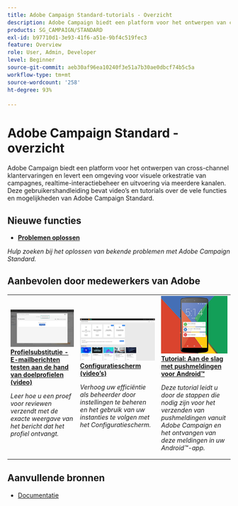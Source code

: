 ```yaml
---
title: Adobe Campaign Standard-tutorials - Overzicht
description: Adobe Campaign biedt een platform voor het ontwerpen van cross-channel klantervaringen en levert een omgeving voor visuele orkestratie van campagnes, realtime-interactiebeheer en uitvoering via meerdere kanalen. Deze gebruikershandleiding bevat video’s en tutorials over de vele functies en mogelijkheden van Adobe Campaign Standard.
products: SG_CAMPAIGN/STANDARD
exl-id: b97710d1-3e93-41f6-a51e-9bf4c519fec3
feature: Overview
role: User, Admin, Developer
level: Beginner
source-git-commit: aeb30af96ea10240f3e51a7b30ae0dbcf74b5c5a
workflow-type: tm+mt
source-wordcount: '258'
ht-degree: 93%

---
```


# Adobe Campaign Standard - overzicht

Adobe Campaign biedt een platform voor het ontwerpen van cross-channel klantervaringen en levert een omgeving voor visuele orkestratie van campagnes, realtime-interactiebeheer en uitvoering via meerdere kanalen. Deze gebruikershandleiding bevat video’s en tutorials over de vele functies en mogelijkheden van Adobe Campaign Standard.

## Nieuwe functies

* **[Problemen oplossen](https://experienceleague.adobe.com/docs/campaign-standard-learn/troubleshooting/overview.html?lang=en)**

*Hulp zoeken bij het oplossen van bekende problemen met Adobe Campaign Standard.*

## Aanbevolen door medewerkers van Adobe

<table>
<tr>
  <td>
    <a href="./communication-channels/email/profile-substitution.md"> 
      <img alt="Profielsubstitutie - E-mailberichten testen aan de hand van doelprofielen (video)" src="./assets/substitution_tab.png"/>
    </a>
    <div>
      <a href="./communication-channels/email/profile-substitution.md">
    <strong>Profielsubstitutie - E-mailberichten testen aan de hand van doelprofielen (video)</strong>
    </a>
    </div>
    <p>
    <em>Leer hoe u een proef voor reviewen verzendt met de exacte weergave van het bericht dat het profiel ontvangt.</em>
    <p>
  </td>
   <td>
    <a href="https://experienceleague.adobe.com/docs/campaign-standard-learn/control-panel/control-panel-overview.html?lang=nl">
      <img alt="Configuratiescherm (video’s)" src="./assets/control-panel.png" />
    </a>
    <div>
    <a href="https://experienceleague.adobe.com/docs/campaign-standard-learn/control-panel/control-panel-overview.html?lang=en">
    <strong>Configuratiescherm (video’s)</strong>
    </a>
    </div>
    <p>
    <em> Verhoog uw efficiëntie als beheerder door instellingen te beheren en het gebruik van uw instanties te volgen met het Configuratiescherm.</em>
    <p>
  </td>
  <td>
    <a href="https://experienceleague.adobe.com/docs/campaign-standard-learn/getting-started-with-push-notifications-android/introduction.html?lang=en">
      <img alt="Tutorial: Aan de slag met pushmeldingen voor Android" src="./assets/push-for-android.png" />
    </a>
    <div>
      <a href="https://experienceleague.adobe.com/docs/campaign-standard-learn/getting-started-with-push-notifications-android/introduction.html?lang=en">
    <strong>Tutorial: Aan de slag met pushmeldingen voor Android™</strong>
    </a>
    </div>
    <p>
    <em>Deze tutorial leidt u door de stappen die nodig zijn voor het verzenden van pushmeldingen vanuit Adobe Campaign en het ontvangen van deze meldingen in uw Android™-app. </em>
    <p>
  </td>
</tr>
</table>

## Aanvullende bronnen

* [Documentatie](https://experienceleague.adobe.com/docs/campaign-standard/using/campaign-standard-home.html?lang=nl)

